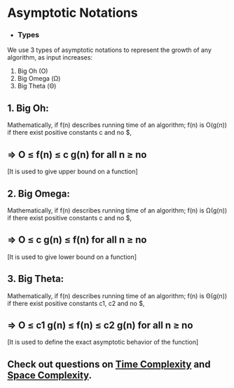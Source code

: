 # Asymptotic Notations
- ### Types

We use 3 types of asymptotic notations to represent the growth of any algorithm, as input increases:

1. Big Oh (O)
2. Big Omega (Ω)
3. Big Theta (Θ)

## 1. Big Oh:

Mathematically, if f(n) describes running time of an algorithm; f(n) is O(g(n)) if there exist positive constants c and no $, 
## =>  O ≤ f(n) ≤ c g(n) for all n ≥ no    
[It is used to give upper bound on a function] 

## 2. Big Omega:

Mathematically, if f(n) describes running time of an algorithm; f(n) is Ω(g(n)) if there exist positive constants c and no $, 
## =>  O ≤ c g(n) ≤ f(n) for all n ≥ no    
[It is used to give lower bound on a function] 

## 3. Big Theta:

Mathematically, if f(n) describes running time of an algorithm; f(n) is Θ(g(n)) if there exist positive constants c1, c2 and no $, 
## =>  O ≤ c1 g(n) ≤ f(n) ≤ c2 g(n) for all n ≥ no    
[It is used to define the exact asymptotic behavior of the function] 




## Check out questions on [Time Complexity](https://www.geeksforgeeks.org/practice-questions-time-complexity-analysis/) and [Space Complexity](https://www.faceprep.in/data-structures/space-complexity/).
